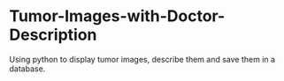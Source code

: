 # Tumor-Images-with-Doctor-Description
 Using python to display tumor images, describe them and save them in a database.
